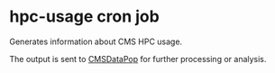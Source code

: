 # hpc-usage cron job

Generates information about CMS HPC usage.

The output is sent to [CMSDataPop](https://cmsdatapop.web.cern.ch/cmsdatapop/hpc_usage/) for further processing or analysis.
